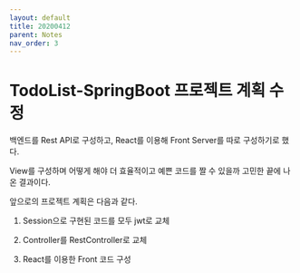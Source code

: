```yaml
---
layout: default
title: 20200412
parent: Notes
nav_order: 3
---
```


# TodoList-SpringBoot 프로젝트 계획 수정

백엔드를 Rest API로 구성하고, React를 이용해 Front Server를 따로 구성하기로 했다.

View를 구성하며 어떻게 해야 더 효율적이고 예쁜 코드를 짤 수 있을까 고민한 끝에 나온 결과이다.

앞으로의 프로젝트 계획은 다음과 같다.

1. Session으로 구현된 코드를 모두 jwt로 교체

2. Controller를 RestController로 교체

3. React를 이용한 Front 코드 구성